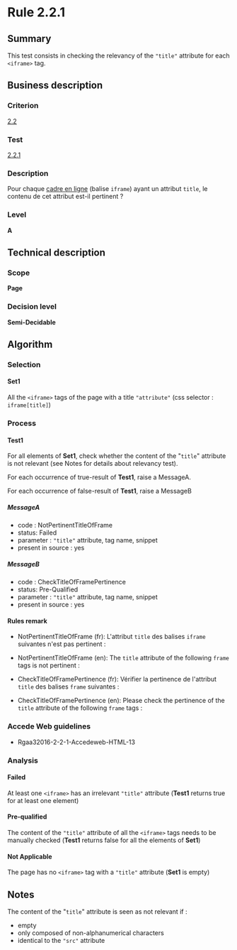 # Rule 2.2.1

## Summary

This test consists in checking the relevancy of the `"title"` attribute for each `<iframe>` tag.

## Business description

### Criterion

[2.2](http://references.modernisation.gouv.fr/rgaa/criteres.html#crit-2-2)

### Test

[2.2.1](http://references.modernisation.gouv.fr/rgaa/criteres.html#test-2-2-1)

### Description

Pour chaque <a href="http://references.modernisation.gouv.fr/rgaa/glossaire.html#cadre-en-ligne">cadre en ligne</a> (balise `iframe`) ayant un attribut `title`, le contenu de cet attribut est-il pertinent ?

### Level

**A**

## Technical description

### Scope

**Page**

### Decision level

**Semi-Decidable**

## Algorithm

### Selection

#### Set1

All the `<iframe>` tags of the page with a title `"attribute"` (css selector : `iframe[title]`)

### Process

#### Test1

For all elements of **Set1**, check whether the content of the "`title`" attribute is not relevant (see Notes for details about relevancy test). 

For each occurrence of true-result of **Test1**, raise a MessageA.

For each occurrence of false-result of **Test1**, raise a MessageB

##### MessageA

-   code : NotPertinentTitleOfFrame
-   status: Failed
-   parameter : `"title"` attribute, tag name, snippet
-   present in source : yes

##### MessageB

-   code : CheckTitleOfFramePertinence
-   status: Pre-Qualified
-   parameter : `"title"` attribute, tag name, snippet
-   present in source : yes

#### Rules remark

 * NotPertinentTitleOfFrame (fr): L&#39;attribut <code>title</code> des balises <code>iframe</code> suivantes n&#39;est pas pertinent : 
 * NotPertinentTitleOfFrame (en): The <code>title</code> attribute of the following <code>frame</code> tags is not pertinent : 

 * CheckTitleOfFramePertinence (fr): V&eacute;rifier la pertinence de l&#39;attribut <code>title</code> des balises <code>frame</code> suivantes :
 * CheckTitleOfFramePertinence (en): Please check the pertinence of the <code>title</code> attribute of the following <code>frame</code> tags :

### Accede Web guidelines

 * Rgaa32016-2-2-1-Accedeweb-HTML-13

### Analysis

#### Failed

At least one `<iframe>` has an irrelevant `"title"` attribute (**Test1** returns true for at least one element)

#### Pre-qualified

The content of the `"title"` attribute of all the `<iframe>` tags needs to be manually checked (**Test1** returns false for all the elements of **Set1**) 

#### Not Applicable

The page has no `<iframe>` tag with a `"title"` attribute (**Set1** is empty)

## Notes

The content of the "`title`" attribute is seen as not relevant if :

- empty
- only composed of non-alphanumerical characters
- identical to the `"src"` attribute

